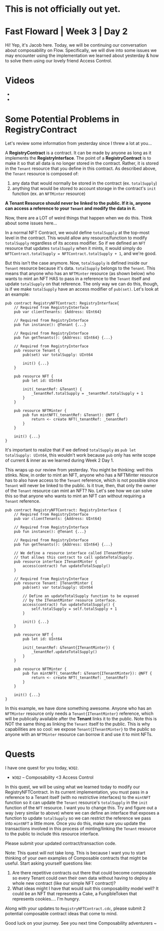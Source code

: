 # This is not officially out yet.

# Fast Floward | Week 3 | Day 2

Hi! Yep, it's Jacob here. Today, we will be continuing our conversation about composability on Flow. Specifically, we will dive into some issues we may encounter using the implementation we learned about yesterday & how to solve them using our lovely friend Access Control.

# Videos

- []()
- []()

# Some Potential Problems in RegistryContract

Let's review some information from yesterday since I threw a lot at you...

A **RegistryContract** is a contract. It can be made by anyone as long as it implements the **RegistryInterface**. The point of a **RegistryContract** is to make it so that all data is no longer stored in the contract. Rather, it is stored in the `Tenant` resource that you define in this contract. As described above, the `Tenant` resource is composed of:
1) any data that would normally be stored in the contract (ex. `totalSupply`)
2) anything that would be stored to account storage in the contract's `init` function (ex. an `NFTMinter` resource)

**A Tenant Resource should never be linked to the public. If it is, anyone can access a reference to your `Tenant` and modify the data in it.**

Now, there are a LOT of weird things that happen when we do this. Think about some issues here...

In a normal NFT Contract, we would define `totalSupply` at the top-most level in the contract. This would allow any resource/function to modify `totalSupply` regardless of its access modifier. So if we defined an `NFT` resource that updates `totalSupply` when it mints, it would simply do `NFTContract.totalSupply = NFTContract.totalSupply + 1`, and we're good.

But this isn't the case anymore. Now, `totalSupply` is defined inside our `Tenant` resource because it's data. `totalSupply` belongs to the `Tenant`. This means that anyone who has an `NFTMinter` resource (as shown below) who wants to mint an NFT HAS to pass in a reference to the `Tenant` itself and update `totalSupply` on that reference. The only way we can do this, though, is if we make `totalSupply` have an access modifier of `pub(set)`. Let's look at an example:

```cadence
pub contract RegistryNFTContract: RegistryInterface{
    // Required from RegistryInterface
    pub var clientTenants: {Address: UInt64}

    // Required from RegistryInterface
    pub fun instance(): @Tenant {...}

    // Required from RegistryInterface
    pub fun getTenants(): {Address: UInt64} {...}

    // Required from RegistryInterface
    pub resource Tenant {
        pub(set) var totalSupply: UInt64

        init() {...}
    }

    pub resource NFT {
        pub let id: UInt64

        init(_tenantRef: &Tenant) {
            _tenantRef.totalSupply = _tenantRef.totalSupply + 1
        }
    }

    pub resource NFTMinter {
        pub fun mintNFT(_tenantRef: &Tenant): @NFT {
            return <- create NFT(_tenantRef: _tenantRef)
        }       
    }

    init() {...}
}
```

It's important to realize that if we defined `totalSupply` as `pub let totalSupply: UInt64`, this wouldn't work because `pub` only has write scope of current & inner as we learned during Week 2 Day 1.

This wraps up our review from yesterday. You might be thinking: well this stinks. Now, in order to mint an NFT, anyone who has a NFTMinter resource has to also have access to the `Tenant` reference, which is not possible since `Tenant` will never be linked to the public. Is it true, then, that only the owner of the `Tenant` resource can mint an NFT? No. Let's see how we can solve this so that anyone who wants to mint an NFT can without requiring a `Tenant` reference.

```cadence
pub contract RegistryNFTContract: RegistryInterface {
    // Required from RegistryInterface
    pub var clientTenants: {Address: UInt64}

    // Required from RegistryInterface
    pub fun instance(): @Tenant {...}

    // Required from RegistryInterface
    pub fun getTenants(): {Address: UInt64} {...}

    // We define a resource interface called ITenantMinter
    // that allows this contract to call updateTotalSupply.
    pub resource interface ITenantMinter {
        access(contract) fun updateTotalSupply()
    }

    // Required from RegistryInterface
    pub resource Tenant: ITenantMinter {
        pub(set) var totalSupply: UInt64

        // Define an updateTotalSupply function to be exposed
        // by the ITenantMinter resource interface.
        access(contract) fun updateTotalSupply() {
            self.totalSupply = self.totalSupply + 1
        }

        init() {...}
    }

    pub resource NFT {
        pub let id: UInt64

        init(_tenantRef: &Tenant{ITenantMinter}) {
            _tenantRef.updateTotalSupply()
        }
    }

    pub resource NFTMinter {
        pub fun mintNFT(_tenantRef: &Tenant{ITenantMinter}): @NFT {
            return <- create NFT(_tenantRef: _tenantRef)
        }       
    }

    init() {...}
}
```

In this example, we have done something awesome. Anyone who has an `NFTMinter` resource only needs a `Tenant{ITenantMinter}` reference, which will be publically available after the **Tenant** links it to the public. Note this is NOT the same thing as linking the `Tenant` itself to the public. This is why capabilities are so cool: we expose `Tenant{ITenantMinter}` to the public so anyone with an `NFTMinter` resource can borrow it and use it to mint NFTs.

# Quests

I have one quest for you today, `W3Q2`.

- `W3Q2` – Composability <3 Access Control

In this quest, we will be using what we learned today to modify our RegistryNFTContract. In its current implementation, you must pass in a reference to a Tenant itself (with no restrictive interfaces) to the `mintNFT` function so it can update the `Tenant` resource's `totalSupply` in the `init` function of the `NFT` resource. I want you to change this. Try and figure out a way (very similar to above) where we can define an interface that exposes a function to update `totalSupply` so we can restrict the reference we pass into `mintNFT` a little more. Once you do this, make sure you update the transactions involved in this process of minting/linking the `Tenant` resource to the public to include this resource interface.

Please submit your updated contract/transaction code.

Note: This quest will not take long. This is because I want you to start thinking of your *own* examples of Composable contracts that might be useful. Start asking yourself questions like:  
1) Are there repetitive contracts out there that could become composable so every Tenant could own their own data without having to deploy a whole new contract (like our simple NFT contract)? 
2) What ideas might I have that would suit this composability model well? It could be an NFT that represents a Cake, a FungibleToken that represents cookies.... I'm hungry.

Along with your updates to `RegistryNFTContract.cdc`, please submit 2 potential composable contract ideas that come to mind. 

Good luck on your journey. See you next time Composability adventurers ~